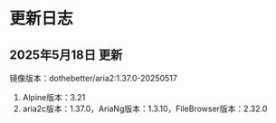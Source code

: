 # 更新日志

## 2025年5月18日 更新
镜像版本：dothebetter/aria2:1.37.0-20250517
1. Alpine版本：3.21
1. aria2c版本：1.37.0，AriaNg版本：1.3.10，FileBrowser版本：2.32.0

